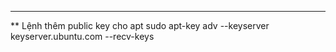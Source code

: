 ------------------
** Lệnh thêm public key cho apt
sudo apt-key adv --keyserver keyserver.ubuntu.com --recv-keys <public-key>
